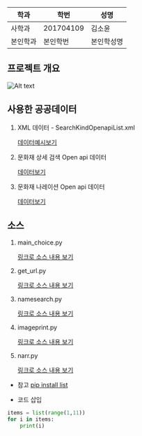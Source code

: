 학과 | 학번 | 성명
---- | ---- | ---- 
사학과 |201704109 |김소윤
본인학과 |본인학번 |본인학성명


## 프로젝트 개요
![Alt text](/path/to/img.jpg "기말보고서 흐름도파일.jpg")


## 사용한 공공데이터 
1. XML 데이터 - SearchKindOpenapiList.xml

   [데이터예시보기](https://github.com/s745812369s/python_project-2019-01/blob/master/SearchKindOpenapiList2.xml)

2. 문화재 상세 검색 Open api 데이터

   [데이터보기](http://www.cha.go.kr/cha/SearchKindOpenapiDt.do?ccbaKdcd=11&ccbaAsno=00030000&ccbaCtcd=11 )

3. 문화재 나레이션  Open api 데이터

   [데이터보기](http://www.cha.go.kr/cha/SearchVoiceOpenapi.do)

## 소스
1. main_choice.py	

   [링크로 소스 내용 보기](https://github.com/s745812369s/python_project-2019-01/blob/master/main_choice.py) 

2. get_url.py

   [링크로 소스 내용 보기](https://github.com/s745812369s/python_project-2019-01/blob/master/get_url.py) 

3. namesearch.py	

   [링크로 소스 내용 보기](https://github.com/s745812369s/python_project-2019-01/blob/master/namesearch.py) 

4. imageprint.py	

   [링크로 소스 내용 보기](https://github.com/s745812369s/python_project-2019-01/blob/master/imageprint.py) 

5. narr.py

   [링크로 소스 내용 보기](https://github.com/s745812369s/python_project-2019-01/blob/master/narr.py)
 
* 참고
[pip install list](https://github.com/s745812369s/python_project-2019-01/blob/master/pip%20install%20list.txt)


* 코드 삽입
~~~python
items = list(range(1,11))
for i in items:
    print(i)
~~~




